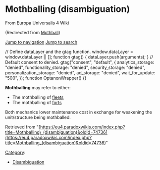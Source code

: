 Mothballing (disambiguation)
============================

From Europa Universalis 4 Wiki

(Redirected from [Mothball](/index.php?title=Mothball&redirect=no "Mothball"))

[Jump to navigation](#mw-sidebar-button) [Jump to search](#searchInput)

// Define dataLayer and the gtag function. window.dataLayer = window.dataLayer || \[\]; function gtag() { dataLayer.push(arguments); } // Default consent to denied. gtag("consent", "default", { analytics\_storage: "denied", functionality\_storage: "denied", security\_storage: "denied", personalization\_storage: "denied", ad\_storage: "denied", wait\_for\_update: "500", }); function OptanonWrapper() {}

**Mothballing** may refer to either:

*   The mothballing of [fleets](/Navy#Mothballing "Navy")
*   The mothballing of [forts](/Forts "Forts")

Both mechanics lower maintenance cost in exchange for weakening the unit/structure being mothballed.

Retrieved from "[https://eu4.paradoxwikis.com/index.php?title=Mothballing\_(disambiguation)&oldid=74736](https://eu4.paradoxwikis.com/index.php?title=Mothballing_(disambiguation)&oldid=74736)"

[Category](/Special:Categories "Special:Categories"):

*   [Disambiguation](/Category:Disambiguation "Category:Disambiguation")